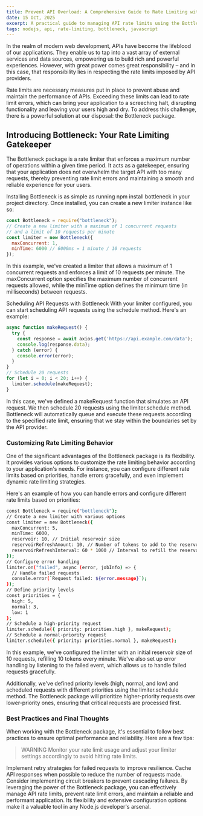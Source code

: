 ```yaml
---
title: Prevent API Overload: A Comprehensive Guide to Rate Limiting with Bottleneck
date: 15 Oct, 2025
excerpt: A practical guide to managing API rate limits using the Bottleneck library in Node.js
tags: nodejs, api, rate-limiting, bottleneck, javascript
---
```


In the realm of modern web development, APIs have become the lifeblood of our applications. They enable us to tap into a vast array of external services and data sources, empowering us to build rich and powerful experiences. However, with great power comes great responsibility – and in this case, that responsibility lies in respecting the rate limits imposed by API providers.

Rate limits are necessary measures put in place to prevent abuse and maintain the performance of APIs. Exceeding these limits can lead to rate limit errors, which can bring your application to a screeching halt, disrupting functionality and leaving your users high and dry. To address this challenge, there is a powerful solution at our disposal: the Bottleneck package.

## Introducing Bottleneck: Your Rate Limiting Gatekeeper
The Bottleneck package is a rate limiter that enforces a maximum number of operations within a given time period. It acts as a gatekeeper, ensuring that your application does not overwhelm the target API with too many requests, thereby preventing rate limit errors and maintaining a smooth and reliable experience for your users.

Installing Bottleneck is as simple as running npm install bottleneck in your project directory. Once installed, you can create a new limiter instance like so:

```javascript
const Bottleneck = require("bottleneck");
// Create a new limiter with a maximum of 1 concurrent requests
// and a limit of 10 requests per minute
const limiter = new Bottleneck({
  maxConcurrent: 1,
  minTime: 6000 // 6000ms = 1 minute / 10 requests
});
```

In this example, we've created a limiter that allows a maximum of 1 concurrent requests and enforces a limit of 10 requests per minute. The maxConcurrent option specifies the maximum number of concurrent requests allowed, while the minTime option defines the minimum time (in milliseconds) between requests.

Scheduling API Requests with Bottleneck
With your limiter configured, you can start scheduling API requests using the schedule method. Here's an example:

```javascript
async function makeRequest() {
  try {
    const response = await axios.get('https://api.example.com/data');
    console.log(response.data);
  } catch (error) {
    console.error(error);
  }
}
// Schedule 20 requests
for (let i = 0; i < 20; i++) {
  limiter.schedule(makeRequest);
}
```
In this case, we've defined a makeRequest function that simulates an API request. We then schedule 20 requests using the limiter.schedule method. Bottleneck will automatically queue and execute these requests according to the specified rate limit, ensuring that we stay within the boundaries set by the API provider.

### Customizing Rate Limiting Behavior
One of the significant advantages of the Bottleneck package is its flexibility. It provides various options to customize the rate limiting behavior according to your application's needs. For instance, you can configure different rate limits based on priorities, handle errors gracefully, and even implement dynamic rate limiting strategies.

Here's an example of how you can handle errors and configure different rate limits based on priorities:

```bash
const Bottleneck = require("bottleneck");
// Create a new limiter with various options
const limiter = new Bottleneck({
  maxConcurrent: 5,
  minTime: 6000,
  reservoir: 10, // Initial reservoir size
  reservoirRefreshAmount: 10, // Number of tokens to add to the reservoir
  reservoirRefreshInterval: 60 * 1000 // Interval to refill the reservoir (1 minute)
});
// Configure error handling
limiter.on("failed", async (error, jobInfo) => {
  // Handle failed requests
  console.error(`Request failed: ${error.message}`);
});
// Define priority levels
const priorities = {
  high: 5,
  normal: 3,
  low: 1
};
// Schedule a high-priority request
limiter.schedule({ priority: priorities.high }, makeRequest);
// Schedule a normal-priority request
limiter.schedule({ priority: priorities.normal }, makeRequest);
```

In this example, we've configured the limiter with an initial reservoir size of 10 requests, refilling 10 tokens every minute. We've also set up error handling by listening to the failed event, which allows us to handle failed requests gracefully.

Additionally, we've defined priority levels (high, normal, and low) and scheduled requests with different priorities using the limiter.schedule method. The Bottleneck package will prioritize higher-priority requests over lower-priority ones, ensuring that critical requests are processed first.

### Best Practices and Final Thoughts
When working with the Bottleneck package, it's essential to follow best practices to ensure optimal performance and reliability. Here are a few tips:

> WARNING
> Monitor your rate limit usage and adjust your limiter settings accordingly to avoid hitting rate limits.

Implement retry strategies for failed requests to improve resilience.
Cache API responses when possible to reduce the number of requests made.
Consider implementing circuit breakers to prevent cascading failures.
By leveraging the power of the Bottleneck package, you can effectively manage API rate limits, prevent rate limit errors, and maintain a reliable and performant application. Its flexibility and extensive configuration options make it a valuable tool in any Node.js developer's arsenal.
